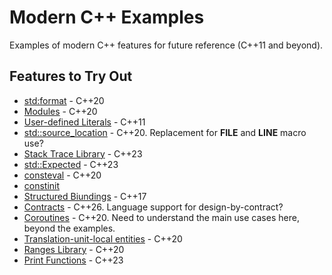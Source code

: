 # Modern C++ Examples

Examples of modern C++ features for future reference (C++11 and beyond).

## Features to Try Out

* [std:format](https://en.cppreference.com/w/cpp/utility/format/format.html) - C++20
* [Modules](https://en.cppreference.com/w/cpp/language/modules.html) - C++20
* [User-defined Literals](https://en.cppreference.com/w/cpp/language/user_literal.html) - C++11
* [std::source_location](https://en.cppreference.com/w/cpp/utility/source_location.html) - C++20. Replacement for __FILE__ and __LINE__ macro use?
* [Stack Trace Library](https://en.cppreference.com/w/cpp/header/stacktrace.html) - C++23
* [std::Expected](https://en.cppreference.com/w/cpp/utility/expected.html) - C++23
* [consteval](https://en.cppreference.com/w/cpp/language/consteval.html) - C++20
* [constinit](https://en.cppreference.com/w/cpp/language/constinit.html)
* [Structured Biundings](https://en.cppreference.com/w/cpp/language/structured_binding.html) - C++17
* [Contracts](https://en.cppreference.com/w/cpp/language/contracts.html) - C++26. Language support for design-by-contract?
* [Coroutines](https://en.cppreference.com/w/cpp/language/coroutines.html) - C++20. Need to understand the main use cases here, beyond the examples.
* [Translation-unit-local entities](https://en.cppreference.com/w/cpp/language/tu_local.html) - C++20
* [Ranges Library](https://en.cppreference.com/w/cpp/ranges.html) - C++20
* [Print Functions](https://en.cppreference.com/w/cpp/io.html#Print_functions) - C++23
